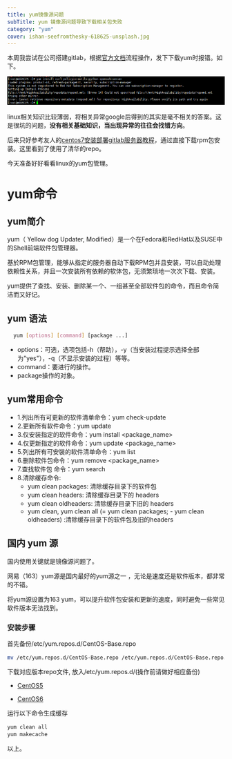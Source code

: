 ```yaml
---
title: yum镜像源问题
subTitle: yum 镜像源问题导致下载相关包失败
category: "yum"
cover: ishan-seefromthesky-618625-unsplash.jpg
---
```


本周我尝试在公司搭建gitlab，根据[官方文档](https://about.gitlab.com/install/#centos-7)流程操作，发下下载yum时报错。如下。

![error](er20181110215014.png)

linux相关知识比较薄弱，将相关异常google后得到的其实是毫不相关的答案。这是很坑的问题，**没有相关基础知识，当出现异常的往往会找错方向**。

后来只好参考友人的[centos7安装部署gitlab服务器教程](https://www.iyusen.com/install-gitlab/)，通过直接下载rpm包安装。这里看到了使用了清华的repo。

今天准备好好看看linux的yum包管理。

# yum命令

## yum简介

yum（ Yellow dog Updater, Modified）是一个在Fedora和RedHat以及SUSE中的Shell前端软件包管理器。

基於RPM包管理，能够从指定的服务器自动下载RPM包并且安装，可以自动处理依赖性关系，并且一次安装所有依赖的软体包，无须繁琐地一次次下载、安装。

yum提供了查找、安装、删除某一个、一组甚至全部软件包的命令，而且命令简洁而又好记。

## yum 语法
```bash
  yum [options] [command] [package ...]
```
- options：可选，选项包括-h（帮助），-y（当安装过程提示选择全部为"yes"），-q（不显示安装的过程）等等。
- command：要进行的操作。
- package操作的对象。

## yum常用命令
- 1.列出所有可更新的软件清单命令：yum check-update
- 2.更新所有软件命令：yum update
- 3.仅安装指定的软件命令：yum install <package_name>
- 4.仅更新指定的软件命令：yum update <package_name>
- 5.列出所有可安裝的软件清单命令：yum list
- 6.删除软件包命令：yum remove <package_name>
- 7.查找软件包 命令：yum search <keyword>
- 8.清除缓存命令:
  - yum clean packages: 清除缓存目录下的软件包
  - yum clean headers: 清除缓存目录下的 headers
  - yum clean oldheaders: 清除缓存目录下旧的 headers
  - yum clean, yum clean all (= yum clean packages; - yum clean oldheaders) :清除缓存目录下的软件包及旧的headers

## 国内 yum 源

国内使用关键就是镜像源问题了。

网易（163）yum源是国内最好的yum源之一 ，无论是速度还是软件版本，都非常的不错。

将yum源设置为163 yum，可以提升软件包安装和更新的速度，同时避免一些常见软件版本无法找到。

### 安装步骤

首先备份/etc/yum.repos.d/CentOS-Base.repo

```bash
mv /etc/yum.repos.d/CentOS-Base.repo /etc/yum.repos.d/CentOS-Base.repo.backup
```
下载对应版本repo文件, 放入/etc/yum.repos.d/(操作前请做好相应备份)

- [CentOS5](https://mirrors.163.com/.help/CentOS5-Base-163.repo)

- [CentOS6](https://mirrors.163.com/.help/CentOS6-Base-163.repo)

运行以下命令生成缓存
```bash
yum clean all
yum makecache
```

以上。
